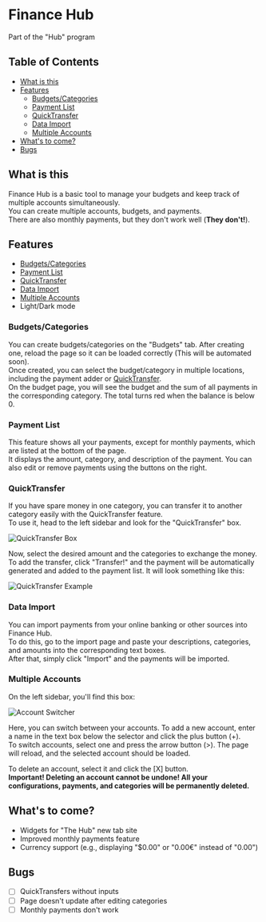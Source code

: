 # Finance Hub
Part of the "Hub" program

## Table of Contents
- [What is this](#what-is-this)
- [Features](#features)
  - [Budgets/Categories](#budgetscategories)
  - [Payment List](#payment-list)
  - [QuickTransfer](#quicktransfer)
  - [Data Import](#data-import)
  - [Multiple Accounts](#multiple-accounts)
- [What's to come?](#whats-to-come)
- [Bugs](#bugs)

## What is this
Finance Hub is a basic tool to manage your budgets and keep track of multiple accounts simultaneously.  
You can create multiple accounts, budgets, and payments.  
There are also monthly payments, but they don't work well (**They don't!**).

## Features
- [Budgets/Categories](#budgetscategories)
- [Payment List](#payment-list)
- [QuickTransfer](#quicktransfer)
- [Data Import](#data-import)
- [Multiple Accounts](#multiple-accounts)
- Light/Dark mode

### Budgets/Categories
You can create budgets/categories on the "Budgets" tab. After creating one, reload the page so it can be loaded correctly (This will be automated soon).  
Once created, you can select the budget/category in multiple locations, including the payment adder or [QuickTransfer](#quicktransfer).  
On the budget page, you will see the budget and the sum of all payments in the corresponding category. The total turns red when the balance is below 0.

### Payment List
This feature shows all your payments, except for monthly payments, which are listed at the bottom of the page.  
It displays the amount, category, and description of the payment. You can also edit or remove payments using the buttons on the right.

### QuickTransfer
If you have spare money in one category, you can transfer it to another category easily with the QuickTransfer feature.  
To use it, head to the left sidebar and look for the "QuickTransfer" box.

![QuickTransfer Box](https://i.imgur.com/94xJUne.png)

Now, select the desired amount and the categories to exchange the money.  
To add the transfer, click "Transfer!" and the payment will be automatically generated and added to the payment list. It will look something like this:

![QuickTransfer Example](https://i.imgur.com/B9WpvRi.png)

### Data Import
You can import payments from your online banking or other sources into Finance Hub.  
To do this, go to the import page and paste your descriptions, categories, and amounts into the corresponding text boxes.  
After that, simply click "Import" and the payments will be imported.

### Multiple Accounts
On the left sidebar, you'll find this box:

![Account Switcher](https://i.imgur.com/lmL38EH.png)

Here, you can switch between your accounts. To add a new account, enter a name in the text box below the selector and click the plus button (+).  
To switch accounts, select one and press the arrow button (>). The page will reload, and the selected account should be loaded.

To delete an account, select it and click the [X] button.  
**Important! Deleting an account cannot be undone! All your configurations, payments, and categories will be permanently deleted.**

## What's to come?
- Widgets for "The Hub" new tab site
- Improved monthly payments feature
- Currency support (e.g., displaying "$0.00" or "0.00€" instead of "0.00")
## Bugs
- [ ] QuickTransfers without inputs
- [ ] Page doesn't update after editing categories
- [ ] Monthly payments don't work
